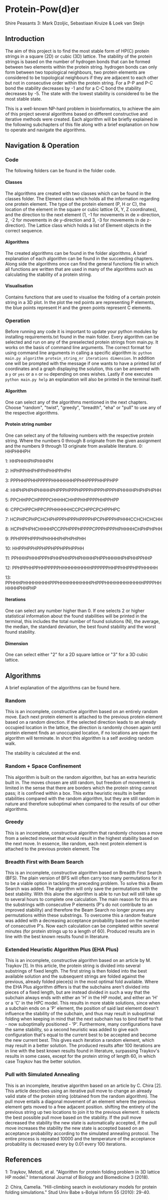 # Protein-Pow(d)er
Shire Peasants 3: Mark Dzoljic, Sebastiaan Kruize & Loek van Steijn

## Introduction
The aim of this project is to find the most stable form of HP(C) protein strings in a square (2D) or cubic (3D) lattice. The stability of the protein strings is based on the number of hydrogen bonds that can be formed between two elements within the protein string. hydrogen bonds can only form between two topological neighbours, two protein elements are considered to be topological neighbours if they are adjacent to each other but not in consecutive order within the protein string. For a P-P and P-C bond the stability decreases by -1 and for a C-C bond the stability decreases by -5. The state with the lowest stability is considered to be the most stable state.

This is a well-known NP-hard problem in bioinformatics, to achieve the aim of this project several algorithms based on different constructive and iterative methods were created. Each algorithm will be briefly explained in the following subchapters of this file along with a brief explanation on how to operate and navigate the algorithms.

## Navigation & Operation

### Code
The following folders can be found in the folder code.

#### Classes
The algorithms are created with two classes which can be found in the classes folder.
The Element class which holds all the information regarding one protein element. The type of the protein element (P, H or C), the location of the element in the square or cubic lattice (X, Y, Z coordinates), and the direction to the next element (1, -1 for movements in de x-direction, 2, -2 for movements in de y-direction and 3, -3 for movements in de z-direction).
The Lattice class which holds a list of Element objects in the correct sequence.

#### Algorithms
The created algorithms can be found in the folder algorithms. A brief explanation of each algorithm can be found in the succeeding chapters. Along side the algorithms once can find the general functions file in which all functions are written that are used in many of the algorithms such as calculating the stability of a protein string.

#### Visualisation
Contains functions that are used to visualise the folding of a certain protein string in a 3D plot. In the plot the red points are representing P elements, the blue points represent H and the green points represent C elements.

### Operation
Before running any code it is important to update your python modules by installing requirements.txt found in the main folder.
Every algorithm can be selected and run on any of the preselected protein strings from main.py. It works on the basis of command line arguments. The correct format for using command line arguments in calling a specific algorithm is: `python main.py algorithm protein_string_nr iterations dimension`. In addition one will be prompted with the message if one wants to have a printed list of coordinates and a graph displaying the solution, this can be answered with a `y` or `yes` or a `n` or `no` depending on ones wishes. Lastly if one executes `python main.py help` an explanation will also be printed in the terminal itself.

#### Algorithm
One can select any of the algorithms mentioned in the next chapters. Choose "random", "twist", "greedy", "breadth", "eha" or "pull" to use any of the respective algorithms.

#### Protein string number
One can select any of the following numbers with the respective protein string. Where the numbers 0 through 8 originate from the given assignment and the numbers 9 through 13 originate from available literature.
0: HHPHHHPH

1: HHPHHHPHPHHHPH

2: HPHPPHHPHPPHPHHPPHPH

3: PPPHHPPHHPPPPPHHHHHHHPPHHPPPPHHPPHPP

4: HHPHPHPHPHHHHPHPPPHPPPHPPPPHPPPHPPPHPHHHHPHPHPHPHH

5: PPCHHPPCHPPPPCHHHHCHHPPHHPPPPHHPPHPP

6: CPPCHPPCHPPCPPHHHHHHCCPCHPPCPCHPPHPC

7: HCPHPCPHPCHCHPHPPPHPPPHPPPPHPCPHPPPHPHHHCCHCHCHCHH

8: HCPHPHPHCHHHHPCCPPHPPPHPPPPCPPPHPPPHPHHHHCHPHPHPHH

9: PPHPPPHPPPHPHHHHPHPHPHPHH

10: HHPPHPPHPPHPPHPPHPPHPPHH

11: PPHHHPHHHPPPHPHHPHHPPHPHHHHPHPPHHHHHPHPHHPPHHP

12: PPHPPHHPPHHPPPPPHHHHHHHHHHPPPPPPHHPPHHPPHPPHHHHH

13: PPHHHPHHHHHHHHPPPHHHHHHHHHHPHPPPHHHHHHHHHHHHPPPPHHHHHHPHHPHP

#### Iterations
One can select any number higher than 0. If one selects 2 or higher statistical information about the found stabilities will be printed in the terminal, this includes the total number of found solutions (N), the average, the median, the standard deviation, the best found stability and the worst found stability.

#### Dimension
One can select either "2" for a 2D square lattice or "3" for a 3D cubic lattice.

## Algorithms
A brief explanation of the algorithms can be found here.

### Random
This is an incomplete, constructive algorithm based on an entirely random move. Each next protein element is attached to the previous protein element based on a random direction. If the selected direction leads to an already occupied location in the lattice, the direction is randomly chosen again until protein element finds an unoccupied location, if no locations are open the algorithm will terminate. In short this algorithm is a self avoiding random walk.

The stability is calculated at the end.

### Random + Space Confinement
This algorithm is built on the random algorithm, but has an extra heuristic built in. The moves chosen are still random, but freedom of movement is limited in the sense that there are borders which the protein string cannot pass; it is confined within a box. This extra heuristic results in better stabilities compared with the random algorithm, but they are still random in nature and therefore suboptimal when compared to the results of our other algorithms. 

### Greedy
This is an incomplete, constructive algorithm that randomly chooses a move from a selected moveset that would result in the highest stability based on the next move. In essence, like random, each next protein element is attached to the previous protein element. The 

### Breadth First with Beam Search
This is an incomplete, constructive algorithm based on Breadth First Search (BFS). The plain version of BFS will often carry too many permutations for it to be a viable option in tackling the preceding problem. To solve this a Beam Search was added. The algorithm will only save the permutations with the best stability. With this alone the algorithm is able to run but will still take up to several hours to complete one calculation. The main reason for this are the substrings with consecutive P elements (P's do not contribute to an improved stability) and therefore the Beam Search no longer prunes any permutations within these substrings. To overcome this a random feature was added with a decreasing acceptance probability based on the number of consecutive P's. Now each calculation can be completed within several minutes (for protein strings up to a length of 60). Produced results are in line with the best known results found in literature.

### Extended Heuristic Algorithm Plus (EHA Plus)
This is an incomplete, constructive algorithm based on an article by M. Traykov [1]. In this article, the protein string is divided into several substrings of fixed length. The first string is then folded into the best available solution and the subsequent strings are folded against the previous, already folded piece(s) in the most optimal fold available. Where the EHA Plus algorithm differs is that the subchains aren't divided into pieces of a fixed length, but are instead divided in such a way that the subchain always ends with either an 'H' in the HP model, and either an 'H' or a 'C' in the HPC model. This results in more stable solutions, since when a subchain ends on a 'P' element, the position of said last element doesn't influence the stability of the subchain, and thus may result in suboptimal folding when keeping in mind that the next subchain has to bind itself to that - now suboptimally positioned - 'P'. Furthermore, many configurations have the same stability, so a second heuristic was added to give each configuration that's equal to the current best to be accepted and become the new current best. This gives each iteration a random element, which may result in a better solution. The produced results after 100 iterations are in line with the best known results found in literature, surpassing Traykov's results in some cases, except for the protein string of length 60, in which case Traykov has the better solution.

### Pull with Simulated Annealing
This is an incomplete, iterative algorithm based on an article by C. Chira [2]. This article describes using an iterative pull move to change an already valid state of the protein string (obtained from the random algorithm). The pull move entails a diagonal movement of an element where the previous element gets moved to a free adjacent position. shifting the entirety of the previous string up two locations to join it to the previous element. It selects the best possible pull move based on the stability. If the pull move decreased the stability the new state is automatically accepted, if the pull move increases the stability the new state is accepted based on an acceptance probability according to the simulated annealing protocol. The entire process is repeated 10000 and the temperature of the acceptance probability is decreased every by 0.01 every 100 iterations.

## References
1: Traykov, Metodi, et al. "Algorithm for protein folding problem in 3D lattice HP model." International Journal of Biology and Biomedicine 3 (2018).

2: Chira, Camelia. "Hill-climbing search in evolutionary models for protein folding simulations." Stud Univ Babe s-Bolyai Inform 55 (2010): 29-40.
